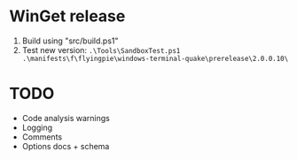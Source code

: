 # WinGet release
1. Build using "src/build.ps1"
2. Test new version: ```.\Tools\SandboxTest.ps1 .\manifests\f\flyingpie\windows-terminal-quake\prerelease\2.0.0.10\```

# TODO
- Code analysis warnings
- Logging
- Comments
- Options docs + schema
